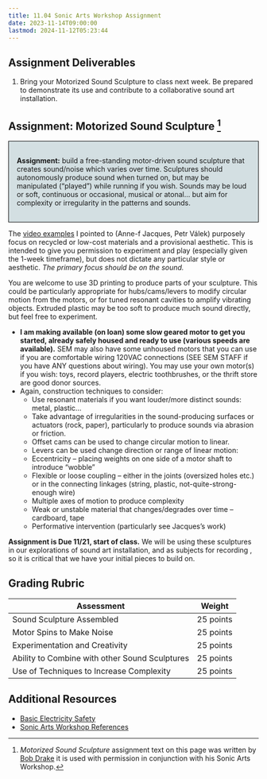```yaml
---
title: 11.04 Sonic Arts Workshop Assignment
date: 2023-11-14T09:00:00
lastmod: 2024-11-12T05:23:44
---
```


## Assignment Deliverables

1. Bring your Motorized Sound Sculpture to class next week. Be prepared to demonstrate its use and contribute to a collaborative sound art installation.

## Assignment: Motorized Sound Sculpture [^1]

<div style="border: 1px solid #000; background: #d3dfe2; padding: 1rem;">

**Assignment:** build a free-standing motor-driven sound sculpture that creates sound/noise which varies over time. Sculptures should autonomously produce sound when turned on, but may be manipulated (“played”) while running if you wish. Sounds may be loud or soft, continuous or occasional, musical or atonal… but aim for complexity or irregularity in the patterns and sounds.

</div>

The [video examples](./11-03-sonic-arts-workshop-references.md) I pointed to (Anne-f Jacques, Petr Válek) purposely focus on recycled or low-cost materials and a provisional aesthetic. This is intended to give you permission to experiment and play (especially given the 1-week timeframe), but does not dictate any particular style or aesthetic. _The primary focus should be on the sound._

You are welcome to use 3D printing to produce parts of your sculpture. This could be particularly appropriate for hubs/cams/levers to modify circular motion from the motors, or for tuned resonant cavities to amplify vibrating objects. Extruded plastic may be too soft to produce much sound directly, but feel free to experiment.

- **I am making available (on loan) some slow geared motor to get you started, already safely housed and ready to use (various speeds are available).** SEM may also have some unhoused motors that you can use if you are comfortable wiring 120VAC connections (SEE SEM STAFF if you have ANY questions about wiring). You may use your own motor(s) if you wish: toys, record players, electric toothbrushes, or the thrift store are good donor sources.
- Again, construction techniques to consider:
  - Use resonant materials if you want louder/more distinct sounds: metal, plastic…
  - Take advantage of irregularities in the sound-producing surfaces or actuators (rock, paper), particularly to produce sounds via abrasion or friction.
  - Offset cams can be used to change circular motion to linear.
  - Levers can be used change direction or range of linear motion:
  - Eccentricity – placing weights on one side of a motor shaft to introduce “wobble”
  - Flexible or loose coupling – either in the joints (oversized holes etc.) or in the connecting linkages (string, plastic, not-quite-strong-enough wire)
  - Multiple axes of motion to produce complexity
  - Weak or unstable material that changes/degrades over time – cardboard, tape
  - Performative intervention (particularly see Jacques’s work)

**Assignment is Due 11/21, start of class.** We will be using these sculptures in our explorations of sound art installation, and as subjects for recording , so it is critical that we have your initial pieces to build on.

## Grading Rubric

<div class="responsive-table-markdown">

| Assessment                                     | Weight    |
| ---------------------------------------------- | --------- |
| Sound Sculpture Assembled                      | 25 points |
| Motor Spins to Make Noise                      | 25 points |
| Experimentation and Creativity                 | 25 points |
| Ability to Combine with other Sound Sculptures | 25 points |
| Use of Techniques to Increase Complexity       | 25 points |

</div>

## Additional Resources

- [Basic Electricity Safety](../../../../electronics/electricity-safety.md)
- [Sonic Arts Workshop References](./11-03-sonic-arts-workshop-references.md)

[^1]: _Motorized Sound Sculpture_ assignment text on this page was written by [Bob Drake](https://fluxmonkey.com/) it is used with permission in conjunction with his Sonic Arts Workshop.
